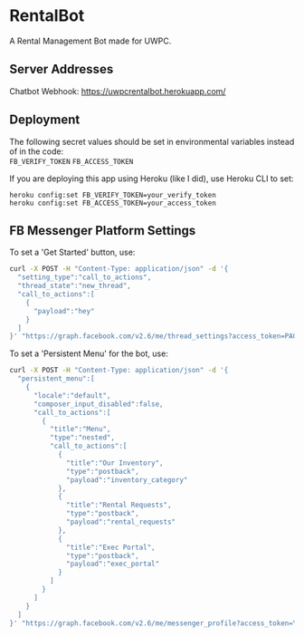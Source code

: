 # RentalBot
A Rental Management Bot made for UWPC.

## Server Addresses
Chatbot Webhook: https://uwpcrentalbot.herokuapp.com/  

## Deployment
The following secret values should be set in environmental variables instead of in the code:  
`FB_VERIFY_TOKEN`
`FB_ACCESS_TOKEN`

If you are deploying this app using Heroku (like I did), use Heroku CLI to set:
```
heroku config:set FB_VERIFY_TOKEN=your_verify_token
heroku config:set FB_ACCESS_TOKEN=your_access_token
```

## FB Messenger Platform Settings

To set a 'Get Started' button, use:
```bash
curl -X POST -H "Content-Type: application/json" -d '{
  "setting_type":"call_to_actions",
  "thread_state":"new_thread",
  "call_to_actions":[
    {
      "payload":"hey"
    }
  ]
}' "https://graph.facebook.com/v2.6/me/thread_settings?access_token=PAGE_ACCESS_TOKEN"
```

To set a 'Persistent Menu' for the bot, use:
```bash
curl -X POST -H "Content-Type: application/json" -d '{
  "persistent_menu":[
    {
      "locale":"default",
      "composer_input_disabled":false,
      "call_to_actions":[
        {
          "title":"Menu",
          "type":"nested",
          "call_to_actions":[
            {
              "title":"Our Inventory",
              "type":"postback",
              "payload":"inventory_category"
            },
            {
              "title":"Rental Requests",
              "type":"postback",
              "payload":"rental_requests"
            },
            {
              "title":"Exec Portal",
              "type":"postback",
              "payload":"exec_portal"
            }
          ]
        }
      ]
    }
  ]
}' "https://graph.facebook.com/v2.6/me/messenger_profile?access_token=YOUR_ACCESS_TOKEN_HERE"
```
